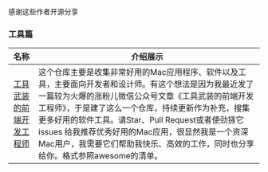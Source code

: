 感谢这些作者开源分享
### 工具篇
名称  | 介绍展示
:---: | --- 
[工具武装的前端开发工程师](http://gold.xitu.io/post/57dc98532e958a00545eace9)  |  这个仓库主要是收集非常好用的Mac应用程序、软件以及工具，主要面向开发者和设计师。有这个想法是因为我最近发了一篇较为火爆的涨粉儿微信公众号文章《工具武装的前端开发工程师》，于是建了这么一个仓库，持续更新作为补充，搜集更多好用的软件工具。请Star、Pull Request或者使劲搓它 issues 给我推荐优秀好用的Mac应用，很显然我是一个资深Mac用户，我需要它们帮助我快乐、高效的工作，同时也分享给你。格式参照awesome的清单。
